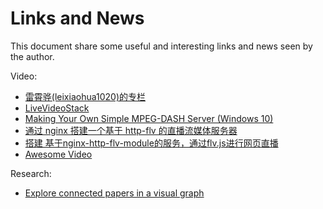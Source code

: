 # Links and News

This document share some useful and interesting links and news seen by the author.

Video:

+ [雷霄骅(leixiaohua1020)的专栏](https://blog.csdn.net/leixiaohua1020)
+ [LiveVideoStack](https://www.zhihu.com/org/livevideostack)
+ [Making Your Own Simple MPEG-DASH Server (Windows 10)](https://www.instructables.com/Making-Your-Own-Simple-DASH-MPEG-Server-Windows-10/)
+ [通过 nginx 搭建一个基于 http-flv 的直播流媒体服务器](https://www.trickyedecay.me/2019/03/17/how-to-setup-an-live-server-with-nginx-base-on-http-flv/)
+ [搭建 基于nginx-http-flv-module的服务，通过flv.js进行网页直播](https://blog.csdn.net/rain_meter/article/details/88127209)
+ [Awesome Video](https://github.com/krzemienski/awesome-video)

Research:

+ [Explore connected papers in a visual graph](https://www.connectedpapers.com/)